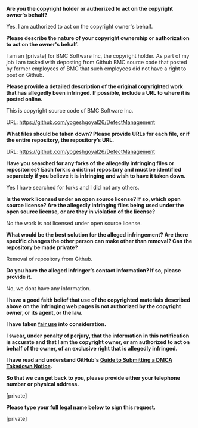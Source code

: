 **Are you the copyright holder or authorized to act on the copyright owner's behalf?**

Yes, I am authorized to act on the copyright owner's behalf.

**Please describe the nature of your copyright ownership or authorization to act on the owner's behalf.**

I am an [private] for BMC Software Inc, the copyright holder. As part of my job I am tasked with deposting from Github BMC source code that posted by former employees of BMC that such employees did not have a right to post on Github.

**Please provide a detailed description of the original copyrighted work that has allegedly been infringed. If possible, include a URL to where it is posted online.**

This is copyright source code of BMC Software Inc.

URL: https://github.com/yogeshgoyal26/DefectManagement

**What files should be taken down? Please provide URLs for each file, or if the entire repository, the repository’s URL.**

URL: https://github.com/yogeshgoyal26/DefectManagement

**Have you searched for any forks of the allegedly infringing files or repositories? Each fork is a distinct repository and must be identified separately if you believe it is infringing and wish to have it taken down.**

Yes I have searched for forks and I did not any others.

**Is the work licensed under an open source license? If so, which open source license? Are the allegedly infringing files being used under the open source license, or are they in violation of the license?**

No the work is not licensed under open source license.

**What would be the best solution for the alleged infringement? Are there specific changes the other person can make other than removal? Can the repository be made private?**

Removal of repository from Github.

**Do you have the alleged infringer’s contact information? If so, please provide it.**

No, we dont have any information.

**I have a good faith belief that use of the copyrighted materials described above on the infringing web pages is not authorized by the copyright owner, or its agent, or the law.**

**I have taken <a href="https://www.lumendatabase.org/topics/22">fair use</a> into consideration.**

**I swear, under penalty of perjury, that the information in this notification is accurate and that I am the copyright owner, or am authorized to act on behalf of the owner, of an exclusive right that is allegedly infringed.**

**I have read and understand GitHub's <a href="https://docs.github.com/articles/guide-to-submitting-a-dmca-takedown-notice/">Guide to Submitting a DMCA Takedown Notice</a>.**

**So that we can get back to you, please provide either your telephone number or physical address.**

[private]

**Please type your full legal name below to sign this request.**

[private]
